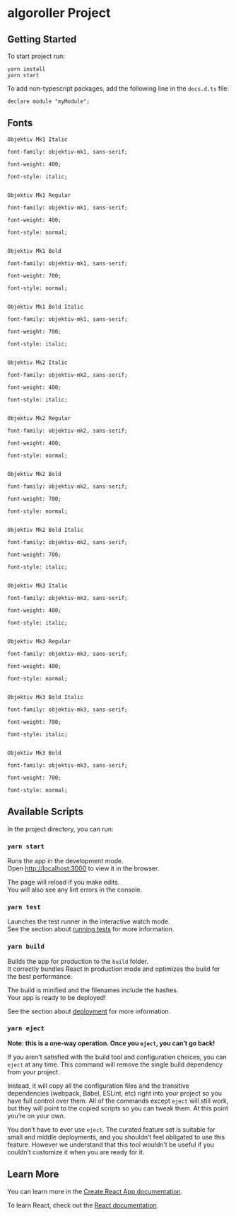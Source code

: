 # algoroller Project

## Getting Started

To start project run: 

```
yarn install
yarn start
```

To add non-typescript packages, add the following line in the `decs.d.ts` file:
```
declare module "myModule";
```


## Fonts

```
Objektiv Mk1 Italic

font-family: objektiv-mk1, sans-serif;

font-weight: 400;

font-style: italic;


Objektiv Mk1 Regular

font-family: objektiv-mk1, sans-serif;

font-weight: 400;

font-style: normal;


Objektiv Mk1 Bold

font-family: objektiv-mk1, sans-serif;

font-weight: 700;

font-style: normal;


Objektiv Mk1 Bold Italic

font-family: objektiv-mk1, sans-serif;

font-weight: 700;

font-style: italic;


Objektiv Mk2 Italic

font-family: objektiv-mk2, sans-serif;

font-weight: 400;

font-style: italic;


Objektiv Mk2 Regular

font-family: objektiv-mk2, sans-serif;

font-weight: 400;

font-style: normal;


Objektiv Mk2 Bold

font-family: objektiv-mk2, sans-serif;

font-weight: 700;

font-style: normal;


Objektiv Mk2 Bold Italic

font-family: objektiv-mk2, sans-serif;

font-weight: 700;

font-style: italic;


Objektiv Mk3 Italic

font-family: objektiv-mk3, sans-serif;

font-weight: 400;

font-style: italic;


Objektiv Mk3 Regular

font-family: objektiv-mk3, sans-serif;

font-weight: 400;

font-style: normal;


Objektiv Mk3 Bold Italic

font-family: objektiv-mk3, sans-serif;

font-weight: 700;

font-style: italic;


Objektiv Mk3 Bold

font-family: objektiv-mk3, sans-serif;

font-weight: 700;

font-style: normal;
```

## Available Scripts

In the project directory, you can run:

### `yarn start`

Runs the app in the development mode.\
Open [http://localhost:3000](http://localhost:3000) to view it in the browser.

The page will reload if you make edits.\
You will also see any lint errors in the console.

### `yarn test`

Launches the test runner in the interactive watch mode.\
See the section about [running tests](https://facebook.github.io/create-react-app/docs/running-tests) for more information.

### `yarn build`

Builds the app for production to the `build` folder.\
It correctly bundles React in production mode and optimizes the build for the best performance.

The build is minified and the filenames include the hashes.\
Your app is ready to be deployed!

See the section about [deployment](https://facebook.github.io/create-react-app/docs/deployment) for more information.

### `yarn eject`

**Note: this is a one-way operation. Once you `eject`, you can’t go back!**

If you aren’t satisfied with the build tool and configuration choices, you can `eject` at any time. This command will remove the single build dependency from your project.

Instead, it will copy all the configuration files and the transitive dependencies (webpack, Babel, ESLint, etc) right into your project so you have full control over them. All of the commands except `eject` will still work, but they will point to the copied scripts so you can tweak them. At this point you’re on your own.

You don’t have to ever use `eject`. The curated feature set is suitable for small and middle deployments, and you shouldn’t feel obligated to use this feature. However we understand that this tool wouldn’t be useful if you couldn’t customize it when you are ready for it.

## Learn More

You can learn more in the [Create React App documentation](https://facebook.github.io/create-react-app/docs/getting-started).

To learn React, check out the [React documentation](https://reactjs.org/).
